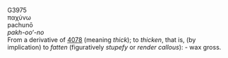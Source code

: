 <body>
  <p>G3975<br>  παχύνω  <br> pachunō  <br><i>pakh-oo‘-no </i><br>From a derivative of <a href="g4078.htm">4078</a> (meaning <i>thick</i>); to <i>thicken</i>, that is, (by implication) to <i>fatten</i> (figuratively <i>stupefy</i> or <i>render</i> <i>callous</i>): - wax gross.<br></p>
 </body>
